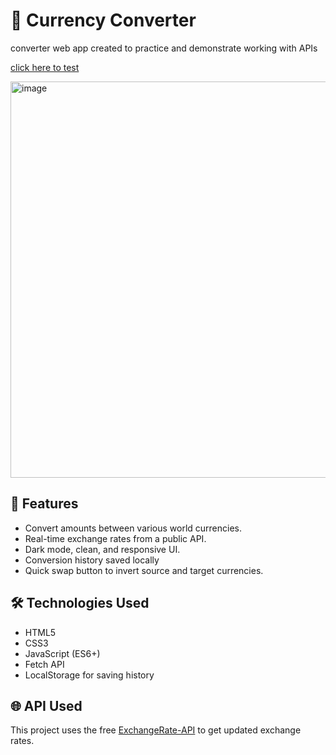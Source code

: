# 💱 Currency Converter

converter web app created to practice and demonstrate working with APIs

<p align="">
  <a href="https://ana-alves-santos.github.io/currency-converter/"target="_blank">
    click here to test
  </a>
</p>

<img width="1332" height="634" alt="image" src="https://github.com/user-attachments/assets/7fd14e60-90d4-4506-9692-06c9dd7a33a9" />

## 🚀 Features

- Convert amounts between various world currencies.
- Real-time exchange rates from a public API.
- Dark mode, clean, and responsive UI.
- Conversion history saved locally
- Quick swap button to invert source and target currencies.

## 🛠️ Technologies Used

- HTML5
- CSS3 
- JavaScript (ES6+)
- Fetch API 
- LocalStorage for saving history


## 🌐 API Used

This project uses the free [ExchangeRate-API](https://www.exchangerate-api.com/) to get updated exchange rates.



